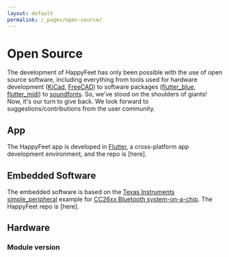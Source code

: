 ```yaml
---
layout: default
permalink: /_pages/open-source/
---
```


# Open Source

The development of HappyFeet has only been possible with the use of open source software, including
everything from tools used for hardware development ([KiCad](https://www.kicad.org), 
[FreeCAD](https://www.freecadweb.org)) 
to software packages ([flutter_blue](https://pub.dev/packages/flutter_blue), 
[flutter_midi](https://pub.dev/packages/flutter_midi)) to 
[soundfonts](https://www.polyphone-soundfonts.com/).
So, we've stood on the shoulders of giants!  Now, it's our turn to give back.  We look forward
to suggestions/contributions from the user community.

## App

The HappyFeet app is developed in [Flutter](https://flutter.dev), a cross-platform app development
environment, and the repo is [here].

## Embedded Software

The embedded software is based on the [Texas Instruments](https://ti.com) [simple_peripheral](http://software-dl.ti.com/simplelink/esd/simplelink_cc26x2_sdk/2.10.00.44/exports/examples/rtos/CC26X2R1_LAUNCHXL/ble5stack/simple_peripheral/README.html)
example for [CC26xx Bluetooth system-on-a-chip](https://www.ti.com/wireless-connectivity/bluetooth/overview/overview.html).
The HappyFeet repo is [here].

## Hardware

### Module version